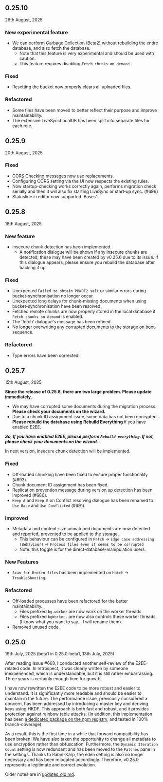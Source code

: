 ## 0.25.10

26th August, 2025

### New experimental feature

- We can perform Garbage Collection (Beta2) without rebuilding the entire database, and also fetch the database.
    - Note that this feature is very experimental and should be used with caution.
    - This feature requires disabling `Fetch chunks on demand`.

### Fixed

- Resetting the bucket now properly clears all uploaded files.

### Refactored

- Some files have been moved to better reflect their purpose and improve maintainability.
- The extensive LiveSyncLocalDB has been split into separate files for each role.

## 0.25.9

20th August, 2025

### Fixed

- CORS Checking messages now use replacements.
- Configuring CORS setting via the UI now respects the existing rules.
- Now startup-checking works correctly again, performs migration check serially and then it will also fix starting LiveSync or start-up sync. (#696)
- Statusline in editor now supported 'Bases'.

## 0.25.8

18th August, 2025

### New feature

- Insecure chunk detection has been implemented.
    - A notification dialogue will be shown if any insecure chunks are detected; these may have been created by v0.25.6 due to its issue. If this dialogue appears, please ensure you rebuild the database after backing it up.

### Fixed

- Unexpected `Failed to obtain PBKDF2 salt` or similar errors during bucket-synchronisation no longer occur.
- Unexpected long delays for chunk-missing documents when using bucket-synchronisation have been resolved.
- Fetched remote chunks are now properly stored in the local database if `Fetch chunks on demand` is enabled.
- The 'fetch' dialogue's message has been refined.
- No longer overwriting any corrupted documents to the storage on boot-sequence.

### Refactored

- Type errors have been corrected.

## 0.25.7

15th August, 2025

**Since the release of 0.25.6, there are two large problem. Please update immediately.**

- We may have corrupted some documents during the migration process. **Please check your documents on the wizard.**
- Due to a chunk ID assignment issue, some data has not been encrypted. **Please rebuild the database using Rebuild Everything** if you have enabled E2EE.

**_So, If you have enabled E2EE, please perform `Rebuild everything`. If not, please check your documents on the wizard._**

In next version, insecure chunk detection will be implemented.

### Fixed

- Off-loaded chunking have been fixed to ensure proper functionality (#693).
- Chunk document ID assignment has been fixed.
- Replication prevention message during version up detection has been improved (#686).
- `Keep A` and `Keep B` on Conflict resolving dialogue has been renamed to `Use Base` and `Use Conflicted` (#691).

### Improved

- Metadata and content-size unmatched documents are now detected and reported, prevented to be applied to the storage.
    - This behaviour can be configured in `Patch` -> `Edge case addressing (Behaviour)` -> `Process files even if seems to be corrupted`
    - Note: this toggle is for the direct-database-manipulation users.

### New Features

- `Scan for Broken files` has been implemented on `Hatch` -> `TroubleShooting`.

### Refactored

- Off-loaded processes have been refactored for the better maintainability.
    - Files prefixed `bg.worker` are now work on the worker threads.
    - Files prefixed `bgWorker.` are now also controls these worker threads. (I know what you want to say... I will rename them).
- Removed unused code.

## 0.25.0

19th July, 2025 (beta1 in 0.25.0-beta1, 13th July, 2025)

After reading Issue #668, I conducted another self-review of the E2EE-related code. In retrospect, it was clearly written by someone inexperienced, which is understandable, but it is still rather embarrassing. Three years is certainly enough time for growth.

I have now rewritten the E2EE code to be more robust and easier to understand. It is significantly more readable and should be easier to maintain in the future. The performance issue, previously considered a concern, has been addressed by introducing a master key and deriving keys using HKDF. This approach is both fast and robust, and it provides protection against rainbow table attacks. (In addition, this implementation has been [a dedicated package on the npm registry](https://github.com/vrtmrz/octagonal-wheels), and tested in 100% branch-coverage).

As a result, this is the first time in a while that forward compatibility has been broken. We have also taken the opportunity to change all metadata to use encryption rather than obfuscation. Furthermore, the `Dynamic Iteration Count` setting is now redundant and has been moved to the `Patches` pane in the settings. Thanks to Rabin-Karp, the eden setting is also no longer necessary and has been relocated accordingly. Therefore, v0.25.0 represents a legitimate and correct evolution.

Older notes are in
[updates_old.md](https://github.com/vrtmrz/obsidian-livesync/blob/main/updates_old.md).
